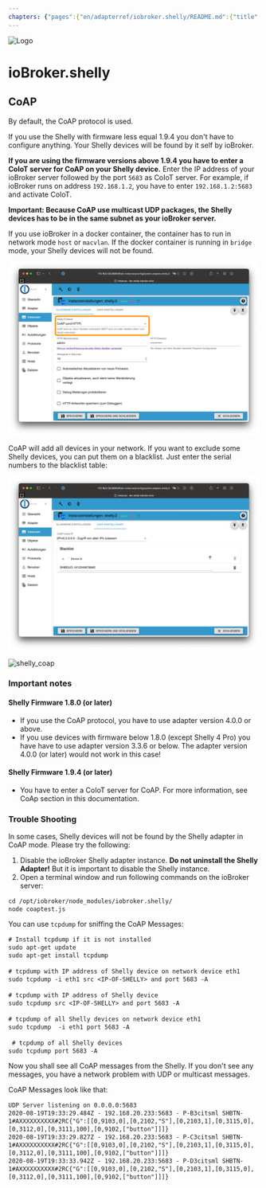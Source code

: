 ```yaml
---
chapters: {"pages":{"en/adapterref/iobroker.shelly/README.md":{"title":{"en":"ioBroker.shelly"},"content":"en/adapterref/iobroker.shelly/README.md"},"en/adapterref/iobroker.shelly/protocol-coap.md":{"title":{"en":"ioBroker.shelly"},"content":"en/adapterref/iobroker.shelly/protocol-coap.md"},"en/adapterref/iobroker.shelly/protocol-mqtt.md":{"title":{"en":"ioBroker.shelly"},"content":"en/adapterref/iobroker.shelly/protocol-mqtt.md"},"en/adapterref/iobroker.shelly/restricted-login.md":{"title":{"en":"ioBroker.shelly"},"content":"en/adapterref/iobroker.shelly/restricted-login.md"},"en/adapterref/iobroker.shelly/state-changes.md":{"title":{"en":"ioBroker.shelly"},"content":"en/adapterref/iobroker.shelly/state-changes.md"}}}
---
```

![Logo](../../admin/shelly.png)

# ioBroker.shelly

## CoAP

By default, the CoAP protocol is used.

If you use the Shelly with firmware less equal 1.9.4 you don't have to configure anything. Your Shelly devices will be found by it self by ioBroker.

**If you are using the firmware versions above 1.9.4 you have to enter a CoIoT server for CoAP on your Shelly device.** Enter the IP address of your ioBroker server followed by the port ```5683``` as CoIoT server. For example, if ioBroker runs on address ```192.168.1.2```, you have to enter ```192.168.1.2:5683``` and activate CoIoT.

**Important: Because CoAP use multicast UDP packages, the Shelly devices has to be in the same subnet as your ioBroker server.**

If you use ioBroker in a docker container, the container has to run in network mode ```host``` or ```macvlan```. If the docker container is running in ```bridge``` mode, your Shelly devices will not be found.

![iobroker_restrict_login](./img/iobroker_general_coap.png)

CoAP will add all devices in your network. If you want to exclude some Shelly devices, you can put them on a blacklist. Just enter the serial numbers to the blacklist table:

![iobroker_coap](./img/iobroker_coap.png)

![shelly_coap](../shelly_coap.png)

### Important notes

#### Shelly Firmware 1.8.0 (or later)

- If you use the CoAP protocol, you have to use adapter version 4.0.0 or above.
- If you use devices with firmware below 1.8.0 (except Shelly 4 Pro) you have have to use adapter version 3.3.6 or below. The adapter version 4.0.0 (or later) would not work in this case!

#### Shelly Firmware 1.9.4 (or later)

- You have to enter a CoIoT server for CoAP. For more information, see CoAp section in this documentation.

### Trouble Shooting

In some cases, Shelly devices will not be found by the Shelly adapter in CoAP mode. Please try the following:

1. Disable the ioBroker Shelly adapter instance. **Do not uninstall the Shelly Adapter!** But it is important to disable the Shelly instance.
2. Open a terminal window and run following commands on the ioBroker server:

```
cd /opt/iobroker/node_modules/iobroker.shelly/
node coaptest.js 
```

You can use ```tcpdump``` for sniffing the CoAP Messages:

```
# Install tcpdump if it is not installed
sudo apt-get update
sudo apt-get install tcpdump

# tcpdump with IP address of Shelly device on network device eth1
sudo tcpdump -i eth1 src <IP-OF-SHELLY> and port 5683 -A   

# tcpdump with IP address of Shelly device 
sudo tcpdump src <IP-OF-SHELLY> and port 5683 -A

# tcpdump of all Shelly devices on network device eth1
sudo tcpdump  -i eth1 port 5683 -A

 # tcpdump of all Shelly devices
sudo tcpdump port 5683 -A
```

Now you shall see all CoAP messages from the Shelly. If you don't see any messages, you have a network problem with UDP or multicast messages.  

CoAP Messages look like that:

``` 
UDP Server listening on 0.0.0.0:5683
2020-08-19T19:33:29.484Z - 192.168.20.233:5683 - P-B3citsml	SHBTN-1#AXXXXXXXXXX#2RC{"G":[[0,9103,0],[0,2102,"S"],[0,2103,1],[0,3115,0],[0,3112,0],[0,3111,100],[0,9102,["button"]]]}
2020-08-19T19:33:29.827Z - 192.168.20.233:5683 - P-C3citsml	SHBTN-1#AXXXXXXXXXX#2RC{"G":[[0,9103,0],[0,2102,"S"],[0,2103,1],[0,3115,0],[0,3112,0],[0,3111,100],[0,9102,["button"]]]}
2020-08-19T19:33:33.942Z - 192.168.20.233:5683 - P-D3citsml	SHBTN-1#AXXXXXXXXXX#2RC{"G":[[0,9103,0],[0,2102,"S"],[0,2103,1],[0,3115,0],[0,3112,0],[0,3111,100],[0,9102,["button"]]]}
```